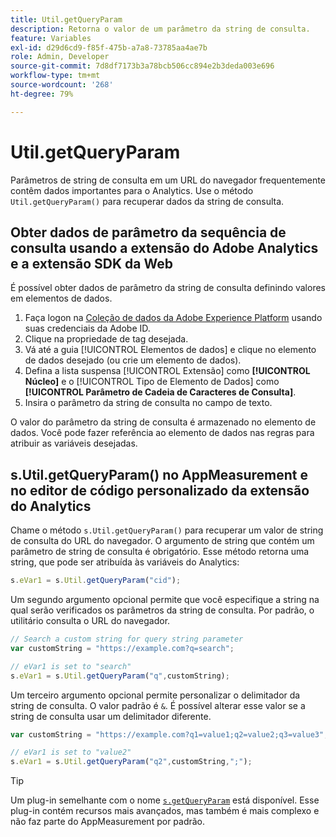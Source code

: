 ```yaml
---
title: Util.getQueryParam
description: Retorna o valor de um parâmetro da string de consulta.
feature: Variables
exl-id: d29d6cd9-f85f-475b-a7a8-73785aa4ae7b
role: Admin, Developer
source-git-commit: 7d8df7173b3a78bcb506cc894e2b3deda003e696
workflow-type: tm+mt
source-wordcount: '268'
ht-degree: 79%

---
```


# Util.getQueryParam

Parâmetros de string de consulta em um URL do navegador frequentemente contêm dados importantes para o Analytics. Use o método `Util.getQueryParam()` para recuperar dados da string de consulta.

## Obter dados de parâmetro da sequência de consulta usando a extensão do Adobe Analytics e a extensão SDK da Web

É possível obter dados de parâmetro da string de consulta definindo valores em elementos de dados.

1. Faça logon na [Coleção de dados da Adobe Experience Platform](https://experience.adobe.com/data-collection) usando suas credenciais da Adobe ID.
2. Clique na propriedade de tag desejada.
3. Vá até a guia [!UICONTROL Elementos de dados] e clique no elemento de dados desejado (ou crie um elemento de dados).
4. Defina a lista suspensa [!UICONTROL Extensão] como **[!UICONTROL Núcleo]** e o [!UICONTROL Tipo de Elemento de Dados] como **[!UICONTROL Parâmetro de Cadeia de Caracteres de Consulta]**.
5. Insira o parâmetro da string de consulta no campo de texto.

O valor do parâmetro da string de consulta é armazenado no elemento de dados. Você pode fazer referência ao elemento de dados nas regras para atribuir as variáveis desejadas.

## s.Util.getQueryParam() no AppMeasurement e no editor de código personalizado da extensão do Analytics

Chame o método `s.Util.getQueryParam()` para recuperar um valor de string de consulta do URL do navegador. O argumento de string que contém um parâmetro de string de consulta é obrigatório. Esse método retorna uma string, que pode ser atribuída às variáveis do Analytics:

```js
s.eVar1 = s.Util.getQueryParam("cid");
```

Um segundo argumento opcional permite que você especifique a string na qual serão verificados os parâmetros da string de consulta. Por padrão, o utilitário consulta o URL do navegador.

```js
// Search a custom string for query string parameter
var customString = "https://example.com?q=search";

// eVar1 is set to "search"
s.eVar1 = s.Util.getQueryParam("q",customString);
```

Um terceiro argumento opcional permite personalizar o delimitador da string de consulta. O valor padrão é `&`. É possível alterar esse valor se a string de consulta usar um delimitador diferente.

```js
var customString = "https://example.com?q1=value1;q2=value2;q3=value3";

// eVar1 is set to "value2"
s.eVar1 = s.Util.getQueryParam("q2",customString,";");
```

>[!TIP]
>
>Um plug-in semelhante com o nome [`s.getQueryParam`](../plugins/getqueryparam.md) está disponível. Esse plug-in contém recursos mais avançados, mas também é mais complexo e não faz parte do AppMeasurement por padrão.

